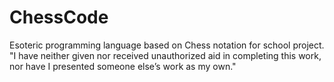 # ChessCode
Esoteric programming language based on Chess notation for school project.  
"I have neither given nor received unauthorized aid in completing this work, nor have I presented
someone else’s work as my own."
